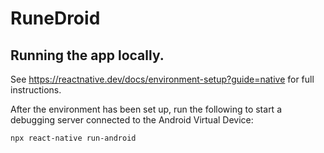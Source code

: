 # RuneDroid

## Running the app locally.

See https://reactnative.dev/docs/environment-setup?guide=native for full instructions.

After the environment has been set up, run the following to start a debugging server connected to the Android Virtual Device:

```
npx react-native run-android
```